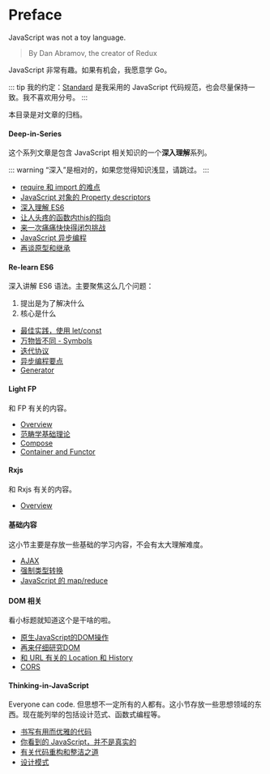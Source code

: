 # Preface

JavaScript was not a toy language.

> By Dan Abramov, the creator of Redux

JavaScript 非常有趣。如果有机会，我愿意学 Go。

::: tip
我的约定：[Standard](https://standardjs.com/readme-zhtw.html) 是我采用的 JavaScript 代码规范，也会尽量保持一致。我不喜欢用分号。
:::

本目录是对文章的归档。

#### Deep-in-Series

这个系列文章是包含 JavaScript 相关知识的一个**深入理解**系列。

::: warning
“深入”是相对的，如果您觉得知识浅显，请跳过。
:::

+ [require 和 import 的难点](./Require-and-Import.md)
+ [JavaScript 对象的 Property descriptors](./Property-Descriptors.md)
+ [深入理解 ES6](./Depth-in-ES6.md)
+ [让人头疼的函数内this的指向](./Depth-in-This.md)
+ [来一次痛痛快快得闭包挑战](./Depth-in-Closure.md)
+ [JavaScript 异步编程](./Async-Programming.md)
+ [再谈原型和继承](./Prototype.md)

#### Re-learn ES6

深入讲解 ES6 语法。主要聚焦这么几个问题：

1. 提出是为了解决什么
2. 核心是什么

+ [最佳实践，使用 let/const](./ES6-Let-and-Const.md)
+ [万物皆不同 - Symbols](./ES6-Symbols.md)
+ [迭代协议](./ES6-Iterator-And-Iterable.md)
+ [异步编程要点](./ES6-Async.md)
+ [Generator](./ES6-Generator.md)

#### Light FP

和 FP 有关的内容。

+ [Overview](./Light-FP-Overview.md)
+ [范畴学基础理论](./Light-FP-Categries.md)
+ [Compose](./Light-FP-Compose.md)
+ [Container and Functor](./Light-FP-Container-And-Functor.md)

#### Rxjs

和 Rxjs 有关的内容。

+ [Overview](./Rxjs-Overview.md)

#### 基础内容

这小节主要是存放一些基础的学习内容，不会有太大理解难度。

+ [AJAX](./AJAX.md)
+ [强制类型转换](./Coercion.md)
+ [JavaScript 的 map/reduce](./Map-and-Reduce.md)

#### DOM 相关

看小标题就知道这个是干啥的啦。

+ [原生JavaScript的DOM操作](./DOM-Operation.md)
+ [再来仔细研究DOM](./DOM-More.md)
+ [和 URL 有关的 Location 和 History](./DOM-History.md)
+ [CORS](./DOM-CORS.md)

#### Thinking-in-JavaScript

Everyone can code. 但思想不一定所有的人都有。这小节存放一些思想领域的东西。现在能列举的包括设计范式、函数式编程等。

+ [书写有用而优雅的代码](./Small-and-Chunk-Code.md)
+ [你看到的 JavaScript，并不是真实的](./I-Dont-Know-JavaScript)
+ [有关代码重构和整洁之道](./Refactor-JavaScript.md)
+ [设计模式](./JavaScript-Design-Pattern.md)